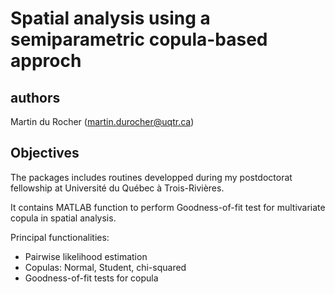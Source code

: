 # Spatial analysis using a semiparametric copula-based approch

## authors
Martin du Rocher (martin.durocher@uqtr.ca) 

## Objectives

The packages includes routines developped during my postdoctorat fellowship at Université du Québec à Trois-Rivières. 

It contains MATLAB function to perform Goodness-of-fit test for multivariate copula in spatial analysis.

Principal functionalities:

* Pairwise likelihood estimation
* Copulas: Normal, Student, chi-squared
* Goodness-of-fit tests for copula


